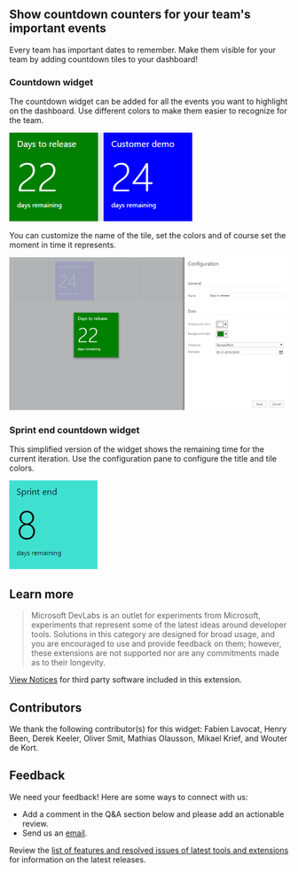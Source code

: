 ## Show countdown counters for your team's important events ##

Every team has important dates to remember. Make them visible for your team by adding countdown tiles to your dashboard!

### Countdown widget ###

The countdown widget can be added for all the events you want to highlight on the dashboard. Use different colors to make them easier to recognize for the team.

![Countdown widget](static/img/Preview-Full.png)

You can customize the name of the tile, set the colors and of course set the moment in time it represents. 

![Configure](static/img/Configure-Extension.png)

### Sprint end countdown widget ###
This simplified version of the widget shows the remaining time for the current iteration. Use the configuration pane to configure the title and tile colors.

![Sprint Countdown widget](static/img/Preview-Sprint.png)

## Learn more

> Microsoft DevLabs is an outlet for experiments from Microsoft, experiments that represent some of the latest ideas around developer tools. Solutions in this category are designed for broad usage, and you are encouraged to use and provide feedback on them; however, these extensions are not supported nor are any commitments made as to their longevity.

[View Notices](https://marketplace.visualstudio.com/_apis/public/gallery/publisher/ms-devlabs/extension/CountdownWidget/latest/assetbyname/ThirdPartyNotices.txt) for third party software included in this extension.

## Contributors

We thank the following contributor(s) for this widget: Fabien Lavocat, Henry Been, Derek Keeler, Oliver Smit, Mathias Olausson, Mikael Krief, and Wouter de Kort. 

## Feedback

We need your feedback! Here are some ways to connect with us:

- Add a comment in the Q&A section below and please add an actionable review.
- Send us an [email](mailto://mktdevlabs@microsoft.com).

Review the [list of features and resolved issues of latest tools and extensions](https://aka.ms/vsarreleases) for information on the latest releases.